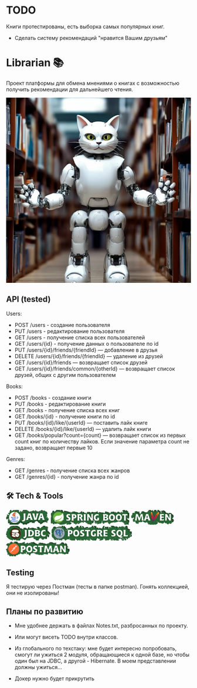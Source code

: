 # TODO
Книги протестированы, есть выборка самых популярных книг.
* Сделать систему рекомендаций "нравится Вашим друзьям"

# Librarian 📚

Проект платформы для обмена мнениями о книгах с возможностью получить рекомендации для дальнейшего чтения.

<div>
<img width="1024" alt="Friendly robot-cat at a library" src="assets/librarian_robo_cat_orig.jpg">
</div>

## API (tested)
Users:
* POST /users - создание пользователя
* PUT /users - редактирование пользователя
* GET /users - получение списка всех пользователей
* GET /users/{id} - получение данных о пользователе по id
* PUT /users/{id}/friends/{friendId} — добавление в друзья
* DELETE /users/{id}/friends/{friendId} — удаление из друзей
* GET /users/{id}/friends — возвращает список друзей
* GET /users/{id}/friends/common/{otherId} — возвращает список друзей, общих с другим пользователем

 Books:
* POST /books - создание книги
* PUT /books - редактирование книги
* GET /books - получение списка всех книг
* GET /books/{id} - получение книги по id
* PUT /books/{id}/like/{userId} — поставить лайк книге
* DELETE /books/{id}/like/{userId} — удалить лайк книги
* GET /books/popular?count={count} — возвращает список из первых count книг по количеству лайков. 
Если значение параметра count не задано, возвращает первые 10

 Genres:
* GET /genres - получение списка всех жанров
* GET /genres/{id} - получение жанра по id

## 🛠 Tech & Tools

<div>
      <img src="https://github.com/Salaia/icons/blob/main/green/Java.png?raw=true" title="Java" alt="Java" height="40"/>
      <img src="https://github.com/Salaia/icons/blob/main/green/SPRING%20boot.png?raw=true" title="Spring Boot" alt="Spring Boot" height="40"/>
      <img src="https://github.com/Salaia/icons/blob/main/green/Maven.png?raw=true" title="Apache Maven" alt="Apache Maven" height="40"/>
    <img src="https://github.com/Salaia/icons/blob/main/green/JDBC.png?raw=true" title="JDBC" alt="JDBC" height="40"/>
<img src="https://github.com/Salaia/icons/blob/main/green/PostgreSQL.png?raw=true" title="PostgreSQL" alt="PostgreSQL" height="40"/>
<img src="https://github.com/Salaia/icons/blob/main/green/Postman.png?raw=true" title="Postman" alt="Postman" height="40"/>
</div>

## Testing
Я тестирую через Постман (тесты в папке postman). Гонять коллекцией, они не изолированы!

## Планы по развитию
* Мне удобнее держать в файлах Notes.txt, разбросанных по проекту. 
* Или могут висеть TODO внутри классов.

* Из глобального по техстаку: мне будет интересно попробовать, 
смогут ли ужиться 2 модуля, обращающиеся к одной базе, 
 но чтобы один был на JDBC, а другой - Hibernate. В моем представлении должны ужиться...
* Докер нужно будет прикрутить